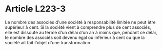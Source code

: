 # Article L223-3

Le nombre des associés d'une société à responsabilité limitée ne peut être supérieur à cent. Si la société vient à comprendre plus de cent associés, elle est dissoute au terme d'un délai d'un an à moins que, pendant ce délai, le nombre des associés soit devenu égal ou inférieur à cent ou que la société ait fait l'objet d'une transformation.
